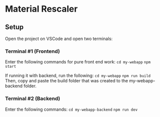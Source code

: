 # Material Rescaler

## Setup

Open the project on VSCode and open two terminals:

### Terminal #1 (Frontend)
Enter the following commands for pure front end work:
`cd my-webapp`
`npm start`

If running it with backend, run the following:
`cd my-webapp`
`npm run build`
Then, copy and paste the build folder that was created to the my-webapp-backend folder.

### Terminal #2 (Backend)
Enter the following commands:
`cd my-webapp-backend`
`npm run dev`
